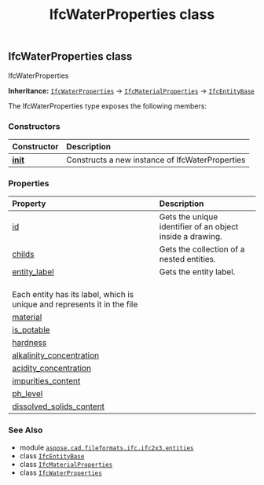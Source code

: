 ﻿---
title: IfcWaterProperties class
second_title: Aspose.CAD for Python via .NET API References
description: 
type: docs
weight: 6440
url: /python-net/aspose.cad.fileformats.ifc.ifc2x3.entities/ifcwaterproperties/
is_root: false
---

## IfcWaterProperties class

IfcWaterProperties



**Inheritance:** [`IfcWaterProperties`](/cad/python-net/aspose.cad.fileformats.ifc.ifc2x3.entities/ifcwaterproperties) → 
[`IfcMaterialProperties`](/cad/python-net/aspose.cad.fileformats.ifc.ifc2x3.entities/ifcmaterialproperties) → 
[`IfcEntityBase`](/cad/python-net/aspose.cad.fileformats.ifc/ifcentitybase)



The IfcWaterProperties type exposes the following members:

### Constructors
| Constructor | Description |
| :- | :- |
| [__init__](/cad/python-net/aspose.cad.fileformats.ifc.ifc2x3.entities/ifcwaterproperties/__init__/#) | Constructs a new instance of IfcWaterProperties |


### Properties
| Property | Description |
| :- | :- |
| [id](/cad/python-net/aspose.cad.fileformats.ifc.ifc2x3.entities/ifcwaterproperties/id) | Gets the unique identifier of an object inside a drawing. |
| [childs](/cad/python-net/aspose.cad.fileformats.ifc.ifc2x3.entities/ifcwaterproperties/childs) | Gets the collection of a nested entities. |
| [entity_label](/cad/python-net/aspose.cad.fileformats.ifc.ifc2x3.entities/ifcwaterproperties/entity_label) | Gets the entity label.<br/>Each entity has its label, which is unique and represents it in the file |
| [material](/cad/python-net/aspose.cad.fileformats.ifc.ifc2x3.entities/ifcwaterproperties/material) |  |
| [is_potable](/cad/python-net/aspose.cad.fileformats.ifc.ifc2x3.entities/ifcwaterproperties/is_potable) |  |
| [hardness](/cad/python-net/aspose.cad.fileformats.ifc.ifc2x3.entities/ifcwaterproperties/hardness) |  |
| [alkalinity_concentration](/cad/python-net/aspose.cad.fileformats.ifc.ifc2x3.entities/ifcwaterproperties/alkalinity_concentration) |  |
| [acidity_concentration](/cad/python-net/aspose.cad.fileformats.ifc.ifc2x3.entities/ifcwaterproperties/acidity_concentration) |  |
| [impurities_content](/cad/python-net/aspose.cad.fileformats.ifc.ifc2x3.entities/ifcwaterproperties/impurities_content) |  |
| [ph_level](/cad/python-net/aspose.cad.fileformats.ifc.ifc2x3.entities/ifcwaterproperties/ph_level) |  |
| [dissolved_solids_content](/cad/python-net/aspose.cad.fileformats.ifc.ifc2x3.entities/ifcwaterproperties/dissolved_solids_content) |  |



### See Also
* module [`aspose.cad.fileformats.ifc.ifc2x3.entities`](..)
* class [`IfcEntityBase`](/cad/python-net/aspose.cad.fileformats.ifc/ifcentitybase)
* class [`IfcMaterialProperties`](/cad/python-net/aspose.cad.fileformats.ifc.ifc2x3.entities/ifcmaterialproperties)
* class [`IfcWaterProperties`](/cad/python-net/aspose.cad.fileformats.ifc.ifc2x3.entities/ifcwaterproperties)

